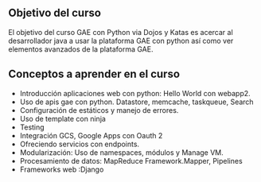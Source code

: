 Objetivo del curso
------------------

El objetivo del curso GAE con  Python via Dojos y Katas es acercar al desarrollador java a usar la plataforma GAE con python así como ver elementos avanzados de la plataforma GAE.

Conceptos a aprender en el curso
--------------------------------

- Introducción aplicaciones web con python: Hello World con webapp2.
- Uso de apis gae con python. Datastore, memcache, taskqueue, Search 
- Configuración de estáticos y manejo de errores.
- Uso de template con ninja
- Testing
- Integración GCS, Google Apps con Oauth 2
- Ofreciendo servicios con endpoints.
- Modularización: Uso de namespaces, módulos y Manage VM.
- Procesamiento de datos: MapReduce Framework.Mapper, Pipelines
- Frameworks web :Django

